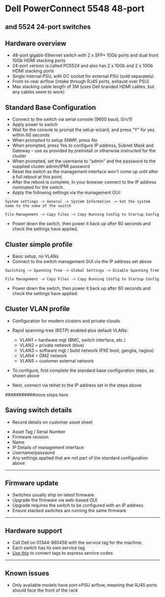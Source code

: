 # Dell PowerConnect 5548 48-port
## and 5524 24-port switches

## Hardware overview
* 48-port gigabit-Ethernet switch with 2 x SFP+ 10Gb ports and dual front 10Gb HDMI stacking ports
* 24-port version is called PC5524 and also has 2 x 10Gb and 2 x 10Gb HDMI stacking ports
* Single internal PSU, with DC socket for external PSU (sold separately)
* Front-to-rear airflow (intake through RJ45 ports, exhaust over PSU)
* Max stacking cable length of 3M (uses Dell branded HDMI cables, but any cables seem to work)


## Standard Base Configuration
* Connect to the switch via serial console  (9600 baud, 0/n/1)
* Apply power to switch
* Wait for the console to prompt the setup wizard, and press “Y” for yes within 60 seconds
* When prompted to setup SNMP, press No
* When prompted, press Yes to configure IP address, Subnet Mask and Gateway – use as provided by preinstall or otherwise instructed for the cluster
* When prompted, set the username to “admin” and the password to the supplied cluster admin/IPMI password
* Reset the switch as the management interface won't come up until after a full reboot at this point. 
* After the reboot is complete, In your browser connect to the IP address nominated for the switch.
* Apply the following settings via the management GUI:
```
System settings -> General -> System Information -> Set the system name to the name of the switch
```
```
File Management -> Copy Files -> Copy Running Config to Startup Config
```
* Power down the switch, then power it back up after 60 seconds and check the settings have applied.

## **Cluster simple** profile
 * Basic setup, no VLANs
 * Connect to the switch management GUI via the IP address set above
```
Switching -> Spanning Tree -> Global Settings -> Disable Spanning Tree
```
```
File Management -> Copy Files -> Copy Running Config to Startup Config
```
* Power down the switch, then power it back up after 60 seconds and check the settings have applied.


## **Cluster VLAN** profile
 * Configuration for modern clusters and private clouds
 * Rapid spanning-tree (RSTP) enabled plus default VLANs:
    *  VLAN1 = hardware mgt (BMC, switch interface, etc.)
    *  VLAN2 = private network (blue)
    *  VLAN3 = software mgt / build network (PXE boot, ganglia, nagios)
    *  VLAN4 = DMZ network
    *  VLAN5 = customer external network	

 * To configure, first complete the standard base configuration steps, as shown above
 * Next, connect via telnet to the IP address set in the steps above
 
###########more steps here

## Saving switch details
* Record details on customer asset sheet
 - Asset Tag / Serial Number
 - Firmware revision
 - Name
 - IP Details of management interface
 - Username/password
 - Any settings applied that are not part of the standard configuration above

***

## Firmware update
* Switches usually ship on latest firmware. 
* Upgrade the firmware via web-based GUI
* Upgrade requires the switch to be configured with an IP address
* Ensure stacked switches are running the same firmware

***
## Hardware support
* Call Dell on 01344-860456 with the service tag for the machine.
* Each switch has its own service tag
* [Use this](http://creativyst.com/Doc/Articles/HT/Dell/DellNumb.htm) to convert tags to express service codes

***
## Known issues
* Only available models have port->PSU airflow, meaning that RJ45 ports should face the front of the rack 